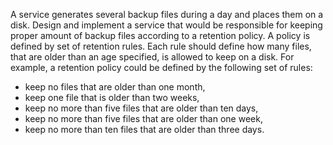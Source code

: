 A service generates several backup files during a day and places them on a disk. Design and implement a service that would be responsible for keeping proper amount of backup files according to a retention policy. A policy is defined by set of retention rules. Each rule should define how many files, that are older than an age specified, is allowed to keep on a disk. For example, a retention policy could be defined by the following set of rules:
* keep no files that are older than one month,
* keep one file that is older than two weeks,
* keep no more than five files that are older than ten days,
* keep no more than five files that are older than one week,
* keep no more than ten files that are older than three days.